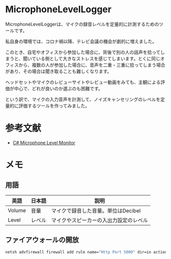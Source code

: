 # MicrophoneLevelLogger

MicrophoneLevelLoggerは、マイクの録音レベルを定量的に計測するためのツールです。

私自身の環境では、コロナ禍以降、テレビ会議の機会が劇的に増えました。

このとき、自宅やオフィスから参加した場合に、背後で別の人の話声を拾ってしまうと、聞いている側として大きなストレスを感じてしまいます。とくに同じオフィスから、複数の人が参加した場合に、音声を二重・三重に拾ってしまう場合があり、その場合は聞き取ることも難しくなります。

ヘッドセットやマイクのレビューサイトやレビュー動画をみても、主観による評価が中心で、どれが良いのか選ぶのも困難です。

という訳で、マイクの入力音声を計測して、ノイズキャンセリングのレベルを定量的に評価するツールを作ってみました。

# 参考文献

- [C# Microphone Level Monitor](https://swharden.com/blog/2021-07-03-csharp-microphone/)


# メモ

## 用語

|英語|日本語|説明|
|--|--|--|
|Volume|音量|マイクで録音した音量。単位はDecibel|
|Level|レベル|マイクやスピーカーの入出力設定のレベル|


## ファイアウォールの開放

```cmd
netsh advfirewall firewall add rule name="Http Port 5000" dir=in action=allow protocol=TCP localport=5000
```